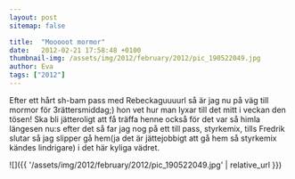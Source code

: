 ```yaml
---
layout: post
sitemap: false

title:  "Mooooot mormor"
date:   2012-02-21 17:58:48 +0100
thumbnail-img: /assets/img/2012/february/2012/pic_190522049.jpg
author: Eva
tags: ["2012"]
---
```


Efter ett hårt sh-bam pass med Rebeckaguuuurl så är jag nu på väg till mormor för 3rättersmiddag;) hon vet hur man lyxar till det mitt i veckan den tösen! Ska bli jätteroligt att få träffa henne också för det var så himla längesen nu:s efter det så far jag nog på ett till pass, styrkemix, tills Fredrik slutar så jag slipper gå hem(ja det är jättejobbigt att gå hem så styrkemix kändes lindrigare) i det här kyliga vädret.

![]({{ '/assets/img/2012/february/2012/pic_190522049.jpg'  | relative_url }})

